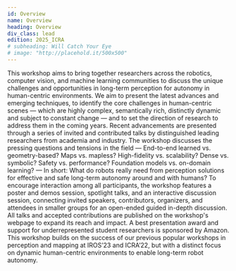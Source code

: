 ```yaml
---
id: Overview
name: Overview
heading: Overview
div_class: lead
edition: 2025_ICRA
# subheading: Will Catch Your Eye
# image: "http://placehold.it/500x500"
---
```


This workshop aims to bring together researchers across the robotics, computer vision, and machine learning communities to discuss the unique challenges and opportunities in long-term perception for autonomy in human-centric environments. We aim to present the latest advances and emerging techniques, to identify the core challenges in human-centric scenes — which are highly complex, semantically rich, distinctly dynamic and subject to constant change — and to set the direction of research to address them in the coming years. Recent advancements are presented through a series of invited and contributed talks by distinguished leading researchers from academia and industry. The workshop discusses the pressing questions and tensions in the field — End-to-end learned vs. geometry-based?  Maps vs. mapless? High-fidelity vs. scalability? Dense vs. symbolic? Safety vs. performance? Foundation models vs. on-domain learning? — In short: What do robots really need from perception solutions for effective and safe long-term autonomy around and with humans? To encourage interaction among all participants, the workshop features a poster and demos session, spotlight talks, and an interactive discussion session, connecting invited speakers, contributors, organizers, and attendees in smaller groups for an open-ended guided in-depth discussion. All talks and accepted contributions are published on the workshop's webpage to expand its reach and impact. A best presentation award and support for underrepresented student researchers is sponsored by Amazon. This workshop builds on the success of our previous popular workshops in perception and mapping at IROS’23 and ICRA’22, but with a distinct focus on dynamic human-centric environments to enable long-term robot autonomy.